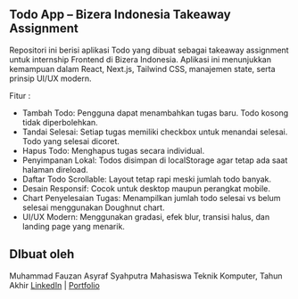 ## Todo App – Bizera Indonesia Takeaway Assignment

Repositori ini berisi aplikasi Todo yang dibuat sebagai takeaway assignment untuk internship Frontend di Bizera Indonesia. Aplikasi ini menunjukkan kemampuan dalam React, Next.js, Tailwind CSS, manajemen state, serta prinsip UI/UX modern.

Fitur :
  - Tambah Todo: Pengguna dapat menambahkan tugas baru. Todo kosong tidak diperbolehkan.
  - Tandai Selesai: Setiap tugas memiliki checkbox untuk menandai selesai. Todo yang selesai dicoret.
  - Hapus Todo: Menghapus tugas secara individual.
  - Penyimpanan Lokal: Todos disimpan di localStorage agar tetap ada saat halaman direload.
  - Daftar Todo Scrollable: Layout tetap rapi meski jumlah todo banyak.
  - Desain Responsif: Cocok untuk desktop maupun perangkat mobile.
  - Chart Penyelesaian Tugas: Menampilkan jumlah todo selesai vs belum selesai menggunakan Doughnut chart.
  - UI/UX Modern: Menggunakan gradasi, efek blur, transisi halus, dan landing page yang menarik.


## DIbuat oleh

Muhammad Fauzan Asyraf Syahputra
Mahasiswa Teknik Komputer, Tahun Akhir
[LinkedIn](https://www.linkedin.com/in/fauzan-asyraf/) | [Portfolio](https://www.asyrafdev.com/)
